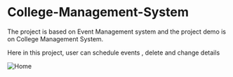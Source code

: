 # College-Management-System

The project is based on Event Management system and the project demo is on College Management System.

Here in this project, user can schedule events , delete and change details


![Home ](https://github.com/nagarjun2/College-Management-System/assets/48305529/82821136-0889-415a-938e-32a7555cf263)
